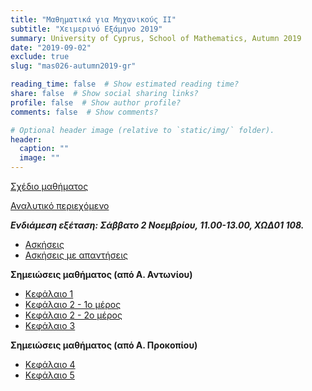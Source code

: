 ```yaml
---
title: "Mαθηματικά για Μηχανικούς ΙΙ"
subtitle: "Χειμερινό Εξάμηνο 2019"
summary: University of Cyprus, School of Mathematics, Autumn 2019
date: "2019-09-02"
exclude: true
slug: "mas026-autumn2019-gr"

reading_time: false  # Show estimated reading time?
share: false  # Show social sharing links?
profile: false  # Show author profile?
comments: false  # Show comments?

# Optional header image (relative to `static/img/` folder).
header:
  caption: ""
  image: ""
---
```


[Σχέδιο μαθήματος](/teaching/mas026_autumn2019/mas_026_autumn_2019_syllabus.pdf)

[Αναλυτικό περιεχόμενο](/teaching/mas026_autumn2019/mas_026_autumn_2019_content.pdf)

***Ενδιάμεση εξέταση: Σάββατο 2 Νοεμβρίου, 11.00-13.00, ΧΩΔ01 108.***

- [Ασκήσεις](/teaching/mas026_autumn2019/mas026_exercises.pdf)
- [Ασκήσεις με απαντήσεις](/teaching/mas026_autumn2019/mas026_exercises_answers.pdf)


**Σημειώσεις μαθήματος (από Α. Αντωνίου)**

- [Κεφάλαιο 1](/teaching/mas026_autumn2019/mas026_Chapter1.pdf)
- [Κεφάλαιο 2 - 1ο μέρος](/teaching/mas026_autumn2019/mas026_chapter2a.pdf)
- [Κεφάλαιο 2 - 2ο μέρος](/teaching/mas026_autumn2019/mas026_chapter2-2.pdf)
- [Κεφάλαιο 3](/teaching/mas026_autumn2019/mas026_chapter3.pdf)

**Σημειώσεις μαθήματος (από Α. Προκοπίου)**

- [Κεφάλαιο 4](/teaching/mas026_autumn2019/mas026_chapter4.pdf)
- [Κεφάλαιο 5](/teaching/mas026_autumn2019/mas026_chapter5.pdf)
